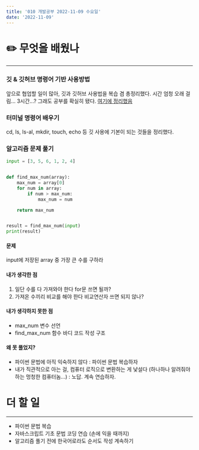 ```yaml
---
title: '010 개발공부 2022-11-09 수요일'
date: '2022-11-09'
---
```


# ✏️  무엇을 배웠나
---
### 깃 & 깃허브 명령어 기반 사용방법
앞으로 협업할 일이 많아, 깃과 깃허브 사용법을 복습 겸 총정리했다.
시간 엄청 오래 걸림... 3시간...? 그래도 공부를 확실히 됐다.
[여기에 정리했음](https://velog.io/@mkdavdi123/%EA%B9%83-%EA%B9%83%ED%97%88%EB%B8%8C-%EC%82%AC%EC%9A%A9%ED%95%98%EB%8A%94-%EA%B8%B0%EB%B3%B8%EC%A0%81%EC%9D%B8-%EB%B0%A9%EB%B2%95-%EB%AA%85%EB%A0%B9%EC%96%B4-%EA%B8%B0%EB%B0%98)

### 터미널 명령어 배우기
cd, ls, ls-al, mkdir, touch, echo 등 깃 사용에 기본이 되는 것들을 정리했다.

### 알고리즘 문제 풀기
```python
input = [3, 5, 6, 1, 2, 4]


def find_max_num(array):
    max_num = array[0]
    for num in array:
        if num > max_num:
            max_num = num

    return max_num


result = find_max_num(input)
print(result)
```
#### 문제
input에 저장된 array 중 가장 큰 수를 구하라

#### 내가 생각한 점
1. 일단 수를 다 가져와야 한다
for문 쓰면 될까?
2. 가져온 수끼리 비교를 해야 한다
비교연산자 쓰면 되지 않나?

#### 내가 생각하지 못한 점
- max_num 변수 선언
- find_max_num 함수 바디 코드 작성 구조

#### 왜 못 풀었지?
- 파이썬 문법에 아직 익숙하지 않다
: 파이썬 문법 복습하자
- 내가 직관적으로 아는 걸, 컴퓨터 로직으로 변환하는 게 낯설다 
(하나하나 알려줘야 하는 멍청한 컴퓨터놈...)
: 노답. 계속 연습하자.


# 더 할 일
---
- 파이썬 문법 복습
- 자바스크립트 기초 문법 코딩 연습 (손에 익을 때까지)
- 알고리즘 풀기 전에 한국어로라도 순서도 작성 계속하기

